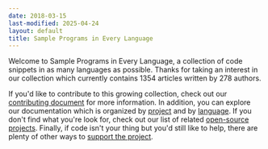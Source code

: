```yaml
---
date: 2018-03-15
last-modified: 2025-04-24
layout: default
title: Sample Programs in Every Language
---
```


Welcome to Sample Programs in Every Language, a collection of code snippets in as many languages as possible. Thanks for taking an interest in our collection which currently contains 1354 articles written by 278 authors.

If you'd like to contribute to this growing collection, check out our [contributing document](https://github.com/TheRenegadeCoder/sample-programs/blob/master/.github/CONTRIBUTING.md) for more information. In addition, you can explore our documentation which is organized by [project](/projects) and by [language](/languages). If you don't find what you're look for, check out our list of related [open-source projects](/related). Finally, if code isn't your thing but you'd still like to help, there are plenty of other ways to [support the project](https://therenegadecoder.com/updates/5-ways-you-can-support-the-renegade-coder/).